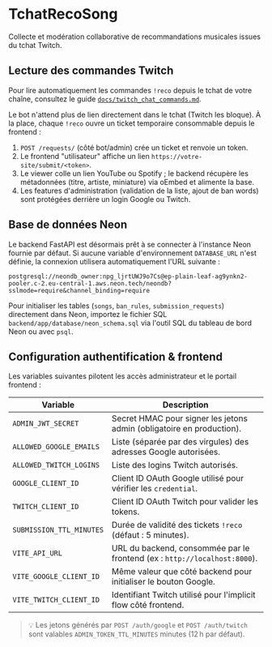 # TchatRecoSong

Collecte et modération collaborative de recommandations musicales issues du tchat
Twitch.

## Lecture des commandes Twitch

Pour lire automatiquement les commandes `!reco` depuis le tchat de votre chaîne,
consultez le guide [`docs/twitch_chat_commands.md`](docs/twitch_chat_commands.md).

Le bot n'attend plus de lien directement dans le tchat (Twitch les bloque). À la
place, chaque `!reco` ouvre un ticket temporaire consommable depuis le frontend :

1. `POST /requests/` (côté bot/admin) crée un ticket et renvoie un token.
2. Le frontend "utilisateur" affiche un lien `https://votre-site/submit/<token>`.
3. Le viewer colle un lien YouTube ou Spotify ; le backend récupère les
   métadonnées (titre, artiste, miniature) via oEmbed et alimente la base.
4. Les features d'administration (validation de la liste, ajout de ban words)
   sont protégées derrière un login Google ou Twitch.

## Base de données Neon

Le backend FastAPI est désormais prêt à se connecter à l'instance Neon fournie par défaut. Si aucune variable d'environnement `DATABASE_URL` n'est définie, la connexion utilisera automatiquement l'URL suivante :

```
postgresql://neondb_owner:npg_ljrtUWJ9o7Cs@ep-plain-leaf-ag9ynkn2-pooler.c-2.eu-central-1.aws.neon.tech/neondb?sslmode=require&channel_binding=require
```

Pour initialiser les tables (`songs`, `ban_rules`, `submission_requests`) directement dans Neon, importez le fichier SQL `backend/app/database/neon_schema.sql` via l'outil SQL du tableau de bord Neon ou avec `psql`.

## Configuration authentification & frontend

Les variables suivantes pilotent les accès administrateur et le portail frontend :

| Variable | Description |
| --- | --- |
| `ADMIN_JWT_SECRET` | Secret HMAC pour signer les jetons admin (obligatoire en production). |
| `ALLOWED_GOOGLE_EMAILS` | Liste (séparée par des virgules) des adresses Google autorisées. |
| `ALLOWED_TWITCH_LOGINS` | Liste des logins Twitch autorisés. |
| `GOOGLE_CLIENT_ID` | Client ID OAuth Google utilisé pour vérifier les `credential`. |
| `TWITCH_CLIENT_ID` | Client ID OAuth Twitch pour valider les tokens. |
| `SUBMISSION_TTL_MINUTES` | Durée de validité des tickets `!reco` (défaut : 5 minutes). |
| `VITE_API_URL` | URL du backend, consommée par le frontend (ex : `http://localhost:8000`). |
| `VITE_GOOGLE_CLIENT_ID` | Même valeur que côté backend pour initialiser le bouton Google. |
| `VITE_TWITCH_CLIENT_ID` | Identifiant Twitch utilisé pour l'implicit flow côté frontend. |

> 💡 Les jetons générés par `POST /auth/google` et `POST /auth/twitch` sont valables
> `ADMIN_TOKEN_TTL_MINUTES` minutes (12 h par défaut).

